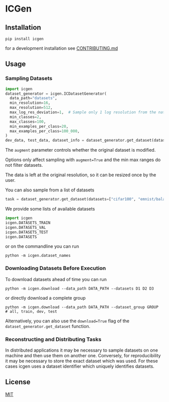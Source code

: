 # ICGen

## Installation

```
pip install icgen
```

for a development installation see [CONTRIBUTING.md](CONTRIBUTING.md)


## Usage

### Sampling Datasets

```python
import icgen
dataset_generator = icgen.ICDatasetGenerator(
  data_path="datasets",
  min_resolution=16,
  max_resolution=512,
  max_log_res_deviation=1,  # Sample only 1 log resolution from the native one
  min_classes=2,
  max_classes=100,
  min_examples_per_class=20,
  max_examples_per_class=100_000,
)
dev_data, test_data, dataset_info = dataset_generator.get_dataset(dataset="cifar10", augment=True, download=True)
```

The `augment` parameter controls whether the original dataset is modified.

Options only affect sampling with `augment=True` and the min max ranges do not filter datasets.

The data is left at the original resolution, so it can be resized once by the user.

You can also sample from a list of datasets

```python
task = dataset_generator.get_dataset(datasets=["cifar100", "emnist/balanced"], augment=True, download=True)
```

We provide some lists of available datasets

```python
import icgen
icgen.DATASETS_TRAIN
icgen.DATASETS_VAL
icgen.DATASETS_TEST
icgen.DATASETS
```

or on the commandline you can run

```
python -m icgen.dataset_names
```


### Downloading Datasets Before Execution

To download datasets ahead of time you can run

```
python -m icgen.download --data_path DATA_PATH --datasets D1 D2 D3
```

or directly download a complete group

```
python -m icgen.download --data_path DATA_PATH --dataset_group GROUP  # all, train, dev, test
```

Alternatively, you can also use the `download=True` flag of the `dataset_generator.get_dataset` function.


### Reconstructing and Distributing Tasks

In distributed applications it may be necessary to sample datasets on one machine and then use them on another one.
Conversely, for reproducibility it may be necessary to store the exact dataset which was used.
For these cases icgen uses a dataset identifier which uniquely identifies datasets.


## License

[MIT](LICENSE)
